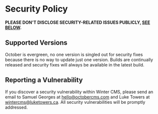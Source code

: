 # Security Policy

**PLEASE DON'T DISCLOSE SECURITY-RELATED ISSUES PUBLICLY, [SEE BELOW](#reporting-a-vulnerability).**

## Supported Versions

October is evergreen, no one version is singled out for security fixes because there is no way to update just one version. Builds are continually released and security fixes will always be available in the latest build.

## Reporting a Vulnerability

If you discover a security vulnerability within Winter CMS, please send an email to Samuel Georges at hello@octobercms.com and Luke Towers at wintercms@luketowers.ca. All security vulnerabilities will be promptly addressed.
